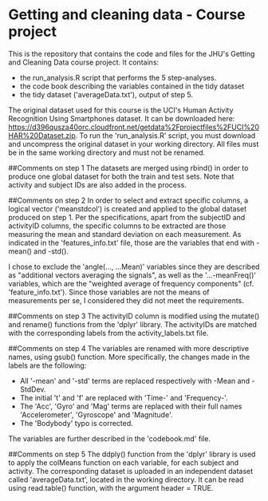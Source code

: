 # Getting and cleaning data - Course project
This is the repository that contains the code and files for the JHU's Getting and Cleaning Data course project. It contains:
- the run_analysis.R script that performs the 5 step-analyses.
- the code book describing the variables contained in the tidy dataset
- the tidy dataset ('averageData.txt'), output of step 5.

The original dataset used for this course is the UCI's Human Activity Recognition Using Smartphones dataset. It can be downloaded here: https://d396qusza40orc.cloudfront.net/getdata%2Fprojectfiles%2FUCI%20HAR%20Dataset.zip.
To run the 'run_analysis.R' script, you must download and uncompress the original dataset in your working directory. All files must be in the same working directory and must not be renamed.

##Comments on step 1
The datasets are merged using rbind() in order to produce one global dataset for both the train and test sets. Note that activity and subject IDs are also added in the process.

##Comments on step 2
In order to select and extract specific columns, a logical vector ('meanstdcol') is created and applied to the global dataset produced on step 1. Per the specifications, apart from the subjectID and activityID columns, the specific columns to be extracted are those measuring the mean and standard deviation on each measurement. As indicated in the 'features_info.txt' file, those are the variables that end with -mean() and -std(). 

I chose to exclude the 'angle(..., ...Mean)' variables since they are described as "additional vectors averaging the signals", as well as the '...-meanFreq()'  variables, which are the "weighted average of frequency components" (cf. 'feature_info.txt'). Since those variables are not the means of measurements per se, I considered they did not meet the requirements.

##Comments on step 3
The activityID column is modified using the mutate() and rename() functions from the 'dplyr' library. The activityIDs are matched with the corresponding labels from the activity_labels.txt file.

##Comments on step 4
The variables are renamed with more descriptive names, using gsub() function. More specifically, the changes made in the labels are the following:
- All '-mean' and '-std' terms are replaced respectively with -Mean and -StdDev. 
- The initial 't' and 'f' are replaced with 'Time-' and 'Frequency-'.
- The 'Acc', 'Gyro' and 'Mag' terms are replaced with their full names 'Accelerometer', 'Gyroscope' and 'Magnitude'.
- The 'Bodybody' typo is corrected.

The variables are further described in the 'codebook.md' file.

##Comments on step 5
The ddply() function from the 'dplyr' library is used to apply the colMeans function on each variable, for each subject and activity. The corresponding dataset is uploaded in an independent dataset called 'averageData.txt', located in the working directory. It can be read using read.table() function, with the argument header = TRUE.
